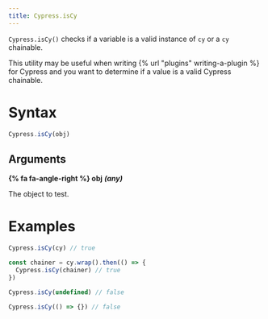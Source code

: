 ```yaml
---
title: Cypress.isCy
---
```


`Cypress.isCy()` checks if a variable is a valid instance of `cy` or a `cy` chainable.

This utility may be useful when writing {% url "plugins" writing-a-plugin %} for Cypress and you want to determine if a value is a valid Cypress chainable.

# Syntax

```javascript
Cypress.isCy(obj)
```

## Arguments

**{% fa fa-angle-right %} obj** ***(any)***

The object to test.

# Examples

```javascript
Cypress.isCy(cy) // true

const chainer = cy.wrap().then(() => {
  Cypress.isCy(chainer) // true
})

Cypress.isCy(undefined) // false

Cypress.isCy(() => {}) // false
```
